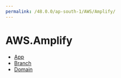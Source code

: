 ```yaml
---
permalink: /48.0.0/ap-south-1/AWS/Amplify/
---
```


# AWS.Amplify



* [App](App.md)
* [Branch](Branch.md)
* [Domain](Domain.md)